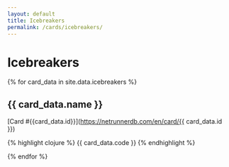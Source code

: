 ```yaml
---
layout: default
title: Icebreakers
permalink: /cards/icebreakers/
---
```


# Icebreakers

{% for card_data in site.data.icebreakers %}

## {{ card_data.name }}

[Card #{{card_data.id}}](https://netrunnerdb.com/en/card/{{ card_data.id }})

{% highlight clojure %}
{{ card_data.code }}
{% endhighlight %}

{% endfor %}

